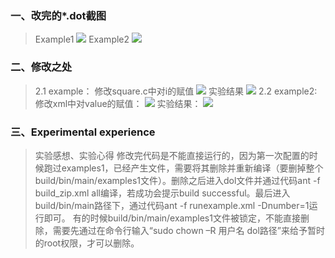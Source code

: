 
### 一、改完的*.dot截图
> Example1
> ![](https://timgsa.baidu.com/timg?image&quality=80&size=b10000_10000&sec=1477984948&di=0cbf1b3845a656ba0a19c18663c6daab&imgtype=jpg&src=http%3A%2F%2Fc.hiphotos.baidu.com%2Fimage%2Fpic%2Fitem%2Fd833c895d143ad4b83a2e1168a025aafa50f0653.jpg)
>  Example2
> ![](https://timgsa.baidu.com/timg?image&quality=80%20&size=b10000_10000&sec=1477390439051&di=fb26db13e31724539745487f71f6092a&imgtype=jpg&src=http%3A%2F%2Fmt1.baidu.com%2Ftimg%3Fshitu%26quality%3D100%26sharpen%3D100%26er%3D%26imgtype%3D0%26wh_rate%3Dnull%26size%3D9%26sec%3D1477380264%26di%3D6b628d9d884ef306608fe410447b373f%26cut_x%3D0%26cut_y%3D7%26cut_w%3D508%26cut_h%3D55%26src%3Dhttp%3A%2F%2Fe.hiphotos.baidu.com%2Fimage%2Fpic%2Fitem%2F08f790529822720ea81e442c73cb0a46f31fab10.jpg)


### 二、修改之处

>2.1 example：
修改square.c中对i的赋值
> ![](https://timgsa.baidu.com/timg?image&quality=80%20&size=b10000_10000&sec=1477390439050&di=9fd8daa97325baf36f72fa29aaf78f9c&imgtype=jpg&src=http%3A%2F%2Fb.hiphotos.baidu.com%2Fimage%2Fpic%2Fitem%2F34fae6cd7b899e5146d79bc24aa7d933c9950d8e.jpg)
> 实验结果
>![](https://timgsa.baidu.com/timg?image&quality=80%20&size=b10000_10000&sec=1477390622402&di=149d29811896d1fcc51c132a97e40661&imgtype=jpg&src=http%3A%2F%2Fa.hiphotos.baidu.com%2Fimage%2Fpic%2Fitem%2F7c1ed21b0ef41bd5957f482259da81cb39db3d33.jpg)
>2.2 example2:
修改xml中对value的赋值：
![](https://timgsa.baidu.com/timg?image&quality=80%20&size=b10000_10000&sec=1477390692823&di=ce8c4b02120c68f3aa704a68322492fc&imgtype=jpg&src=http%3A%2F%2Fa.hiphotos.baidu.com%2Fimage%2Fpic%2Fitem%2F4afbfbedab64034f209862d0a7c379310b551d8a.jpg)
实验结果：
![](https://timgsa.baidu.com/timg?image&quality=80%20&size=b10000_10000&sec=1477390734380&di=b8c55dc78e7eed6e4a8ad56aa8f64a32&imgtype=jpg&src=http%3A%2F%2Fh.hiphotos.baidu.com%2Fimage%2Fpic%2Fitem%2F0b7b02087bf40ad1e54167355f2c11dfa8eccebb.jpg)




### 三、Experimental experience
>实验感想、实验心得
修改完代码是不能直接运行的，因为第一次配置的时候跑过examples1，已经产生文件，需要将其删除并重新编译（要删掉整个build/bin/main/examples1文件）。删除之后进入dol文件并通过代码ant -f build_zip.xml all编译，若成功会提示build successful。最后进入build/bin/main路径下，通过代码ant -f runexample.xml -Dnumber=1运行即可。
有的时候build/bin/main/examples1文件被锁定，不能直接删除，需要先通过在命令行输入“sudo chown –R 用户名 dol路径”来给予暂时的root权限，才可以删除。





                 

